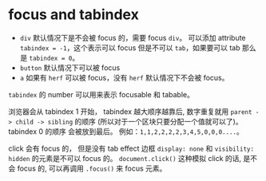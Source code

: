 # focus and tabindex 

- `div` 默认情况下是不会被 focus 的，需要 focus `div`。 可以添加 attribute `tabindex = -1`，这个表示可以 focus 但是不可以 `tab`，如果要可以 tab 那么是 `tabindex = 0`。
- `button` 默认情况下可以被 focus
- `a` 如果有 `herf` 可以被 focus，没有 `herf` 默认情况下不会被 focus。

`tabindex` 的 number 可以用来表示 focusable 和 tabable。

浏览器会从 tabindex 1 开始， tabindex 越大顺序越靠后, 数字重复就用 `parent -> child -> sibling` 的顺序 (所以对于一个区块只要分配一个值就可以了)。 tabindex 0 的顺序
会被放到最后。 例如：`1,1,2,2,2,2,3,4,5,0,0,0....`。

click 会有 focus 的， 但是没有 tab effect 边框
`display: none` 和 `visibility: hidden` 的元素是不可以 focus 的。
`document.click()` 这种模拟 click 的话, 是不会 focus 的, 可以再调用 `.focus()` 来 focus 元素。
